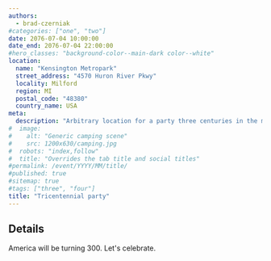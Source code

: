 ```yaml
---
authors:
  - brad-czerniak
#categories: ["one", "two"]
date: 2076-07-04 10:00:00
date_end: 2076-07-04 22:00:00
#hero_classes: "background-color--main-dark color--white"
location:
  name: "Kensington Metropark"
  street_address: "4570 Huron River Pkwy"
  locality: Milford
  region: MI
  postal_code: "48380"
  country_name: USA
meta:
  description: "Arbitrary location for a party three centuries in the making"
#  image:
#    alt: "Generic camping scene"
#    src: 1200x630/camping.jpg
#  robots: "index,follow"
#  title: "Overrides the tab title and social titles"
#permalink: /event/YYYY/MM/title/
#published: true
#sitemap: true
#tags: ["three", "four"]
title: "Tricentennial party"
---
```


## Details

America will be turning 300. Let's celebrate.
